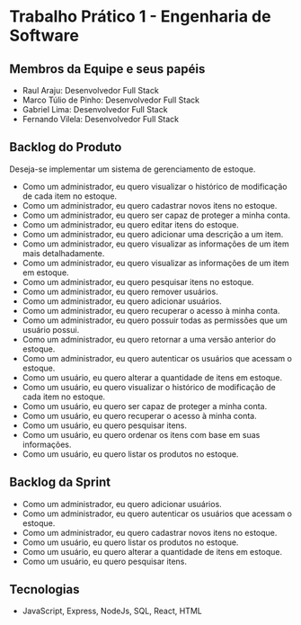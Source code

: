 # Trabalho Prático 1 - Engenharia de Software

## Membros da Equipe e seus papéis
- Raul Araju: Desenvolvedor Full Stack
- Marco Túlio de Pinho: Desenvolvedor Full Stack
- Gabriel Lima: Desenvolvedor Full Stack
- Fernando Vilela: Desenvolvedor Full Stack

## Backlog do Produto
Deseja-se implementar um sistema de gerenciamento de estoque.
- Como um administrador, eu quero visualizar o histórico de modificação de cada item no estoque.
- Como um administrador, eu quero cadastrar novos itens no estoque.
- Como um administrador, eu quero ser capaz de proteger a minha conta.
- Como um administrador, eu quero editar itens do estoque.
- Como um administrador, eu quero adicionar uma descrição a um item.
- Como um administrador, eu quero visualizar as informações de um item mais detalhadamente.
- Como um administrador, eu quero visualizar as informações de um item em estoque.
- Como um administrador, eu quero pesquisar itens no estoque.
- Como um administrador, eu quero remover usuários.
- Como um administrador, eu quero adicionar usuários. 
- Como um administrador, eu quero recuperar o acesso à minha conta.
- Como um administrador, eu quero possuir todas as permissões que um usuário possui.
- Como um administrador, eu quero retornar a uma versão anterior do estoque.
- Como um administrador, eu quero autenticar os usuários que acessam o estoque.
- Como um usuário, eu quero alterar a quantidade de itens em estoque.
- Como um usuário, eu quero visualizar o histórico de modificação de cada item no estoque.
- Como um usuário, eu quero ser capaz de proteger a minha conta.
- Como um usuário, eu quero recuperar o acesso à minha conta.
- Como um usuário, eu quero pesquisar itens.
- Como um usuário, eu quero ordenar os itens com base em suas informações.
- Como um usuário, eu quero listar os produtos no estoque.

## Backlog da Sprint 
- Como um administrador, eu quero adicionar usuários. 
- Como um administrador, eu quero autenticar os usuários que acessam o estoque.
- Como um administrador, eu quero cadastrar novos itens no estoque.
- Como um usuário, eu quero listar os produtos no estoque.
- Como um usuário, eu quero alterar a quantidade de itens em estoque.
- Como um usuário, eu quero pesquisar itens.


## Tecnologias
- JavaScript, Express, NodeJs, SQL, React, HTML 
